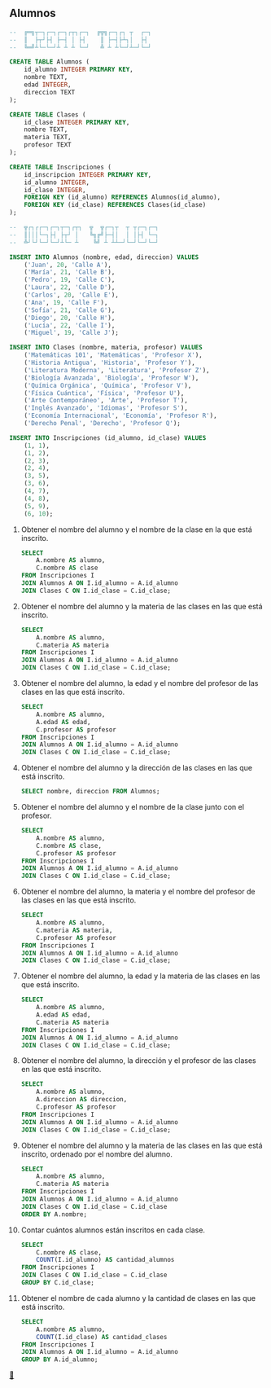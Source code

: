 ## Alumnos

```sql
--  ╔═╗┬─┐┌─┐┌─┐┌┬┐┌─┐  ╔╦╗┌─┐┌┐ ┬  ┌─┐
--  ║  ├┬┘├┤ ├─┤ │ ├┤    ║ ├─┤├┴┐│  ├┤ 
--  ╚═╝┴└─└─┘┴ ┴ ┴ └─┘   ╩ ┴ ┴└─┘┴─┘└─┘

CREATE TABLE Alumnos (
    id_alumno INTEGER PRIMARY KEY,
    nombre TEXT,
    edad INTEGER,
    direccion TEXT
);

CREATE TABLE Clases (
    id_clase INTEGER PRIMARY KEY,
    nombre TEXT,
    materia TEXT,
    profesor TEXT
);

CREATE TABLE Inscripciones (
    id_inscripcion INTEGER PRIMARY KEY,
    id_alumno INTEGER,
    id_clase INTEGER,
    FOREIGN KEY (id_alumno) REFERENCES Alumnos(id_alumno),
    FOREIGN KEY (id_clase) REFERENCES Clases(id_clase)
);

--  ╦┌┐┌┌─┐┌─┐┬─┐┌┬┐  ╦  ╦┌─┐┬  ┬ ┬┌─┐┌─┐
--  ║│││└─┐├┤ ├┬┘ │   ╚╗╔╝├─┤│  │ │├┤ └─┐
--  ╩┘└┘└─┘└─┘┴└─ ┴    ╚╝ ┴ ┴┴─┘└─┘└─┘└─┘

INSERT INTO Alumnos (nombre, edad, direccion) VALUES
    ('Juan', 20, 'Calle A'),
    ('María', 21, 'Calle B'),
    ('Pedro', 19, 'Calle C'),
    ('Laura', 22, 'Calle D'),
    ('Carlos', 20, 'Calle E'),
    ('Ana', 19, 'Calle F'),
    ('Sofía', 21, 'Calle G'),
    ('Diego', 20, 'Calle H'),
    ('Lucía', 22, 'Calle I'),
    ('Miguel', 19, 'Calle J');

INSERT INTO Clases (nombre, materia, profesor) VALUES
    ('Matemáticas 101', 'Matemáticas', 'Profesor X'),
    ('Historia Antigua', 'Historia', 'Profesor Y'),
    ('Literatura Moderna', 'Literatura', 'Profesor Z'),
    ('Biología Avanzada', 'Biología', 'Profesor W'),
    ('Química Orgánica', 'Química', 'Profesor V'),
    ('Física Cuántica', 'Física', 'Profesor U'),
    ('Arte Contemporáneo', 'Arte', 'Profesor T'),
    ('Inglés Avanzado', 'Idiomas', 'Profesor S'),
    ('Economía Internacional', 'Economía', 'Profesor R'),
    ('Derecho Penal', 'Derecho', 'Profesor Q');

INSERT INTO Inscripciones (id_alumno, id_clase) VALUES
    (1, 1), 
    (1, 2), 
    (2, 3), 
    (2, 4), 
    (3, 5), 
    (3, 6), 
    (4, 7), 
    (4, 8), 
    (5, 9), 
    (6, 10); 
```

1. Obtener el nombre del alumno y el nombre de la clase en la que está inscrito.

    ```sql
    SELECT
        A.nombre AS alumno,
        C.nombre AS clase
    FROM Inscripciones I
    JOIN Alumnos A ON I.id_alumno = A.id_alumno
    JOIN Clases C ON I.id_clase = C.id_clase;
    ```
2. Obtener el nombre del alumno y la materia de las clases en las que está inscrito.

    ```sql
    SELECT
        A.nombre AS alumno,
        C.materia AS materia
    FROM Inscripciones I
    JOIN Alumnos A ON I.id_alumno = A.id_alumno
    JOIN Clases C ON I.id_clase = C.id_clase;
    ```
3. Obtener el nombre del alumno, la edad y el nombre del profesor de las clases en las que está inscrito.

    ```sql
    SELECT
        A.nombre AS alumno,
        A.edad AS edad,
        C.profesor AS profesor
    FROM Inscripciones I
    JOIN Alumnos A ON I.id_alumno = A.id_alumno
    JOIN Clases C ON I.id_clase = C.id_clase;
    ```
4. Obtener el nombre del alumno y la dirección de las clases en las que está inscrito.

    ```sql
    SELECT nombre, direccion FROM Alumnos;
    ```
5. Obtener el nombre del alumno y el nombre de la clase junto con el profesor.

    ```sql
    SELECT
        A.nombre AS alumno,
        C.nombre AS clase,
        C.profesor AS profesor
    FROM Inscripciones I
    JOIN Alumnos A ON I.id_alumno = A.id_alumno
    JOIN Clases C ON I.id_clase = C.id_clase;
    ```
6. Obtener el nombre del alumno, la materia y el nombre del profesor de las clases en las que está inscrito.

    ```sql
    SELECT
        A.nombre AS alumno,
        C.materia AS materia,
        C.profesor AS profesor
    FROM Inscripciones I
    JOIN Alumnos A ON I.id_alumno = A.id_alumno
    JOIN Clases C ON I.id_clase = C.id_clase;
    ```
7. Obtener el nombre del alumno, la edad y la materia de las clases en las que está inscrito.

    ```sql
    SELECT
        A.nombre AS alumno,
        A.edad AS edad,
        C.materia AS materia
    FROM Inscripciones I
    JOIN Alumnos A ON I.id_alumno = A.id_alumno
    JOIN Clases C ON I.id_clase = C.id_clase;
    ```
8. Obtener el nombre del alumno, la dirección y el profesor de las clases en las que está inscrito.

    ```sql
    SELECT
        A.nombre AS alumno,
        A.direccion AS direccion,
        C.profesor AS profesor
    FROM Inscripciones I
    JOIN Alumnos A ON I.id_alumno = A.id_alumno
    JOIN Clases C ON I.id_clase = C.id_clase;
    ```
9. Obtener el nombre del alumno y la materia de las clases en las que está inscrito, ordenado por el nombre del alumno.

    ```sql
    SELECT
        A.nombre AS alumno,
        C.materia AS materia
    FROM Inscripciones I
    JOIN Alumnos A ON I.id_alumno = A.id_alumno
    JOIN Clases C ON I.id_clase = C.id_clase
    ORDER BY A.nombre;
    ```
10. Contar cuántos alumnos están inscritos en cada clase.

    ```sql
    SELECT
        C.nombre AS clase,
        COUNT(I.id_alumno) AS cantidad_alumnos
    FROM Inscripciones I
    JOIN Clases C ON I.id_clase = C.id_clase
    GROUP BY C.id_clase;
    ```

11. Obtener el nombre de cada alumno y la cantidad de clases en las que está inscrito.

    ```sql
    SELECT
        A.nombre AS alumno,
        COUNT(I.id_clase) AS cantidad_clases
    FROM Inscripciones I
    JOIN Alumnos A ON I.id_alumno = A.id_alumno
    GROUP BY A.id_alumno;
    ```

<link rel="stylesheet" href="./../../../README.css">
<a class="scrollup" href="#top">&#x1F53C</a>